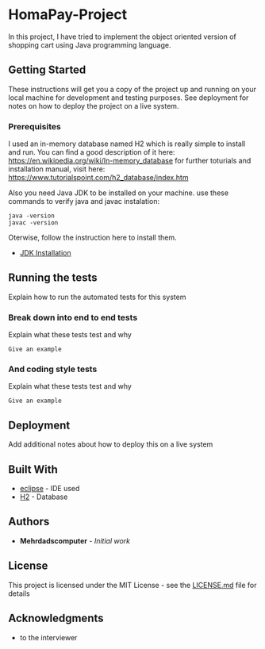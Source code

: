 # HomaPay-Project

In this project, I have tried to implement the object oriented version of shopping cart using Java programming language.

## Getting Started

These instructions will get you a copy of the project up and running on your local machine for development and testing purposes. See deployment for notes on how to deploy the project on a live system.

### Prerequisites

I used an in-memory database named H2 which is really simple to install and run.
You can find a good description of it here:
https://en.wikipedia.org/wiki/In-memory_database
for further toturials and installation manual, visit here:
https://www.tutorialspoint.com/h2_database/index.htm

Also you need Java JDK to be installed on your machine.
use these commands to verify java and javac instalation:
```
java -version
javac -version
```
Oterwise, follow the instruction here to install them.
* [JDK Installation](https://www3.ntu.edu.sg/home/ehchua/programming/howto/JDK_Howto.html)

## Running the tests

Explain how to run the automated tests for this system

### Break down into end to end tests

Explain what these tests test and why

```
Give an example
```

### And coding style tests

Explain what these tests test and why

```
Give an example
```

## Deployment

Add additional notes about how to deploy this on a live system

## Built With

* [eclipse](https://www.eclipse.org/) - IDE used
* [H2](http://www.h2database.com/html/main.html) - Database


## Authors

* **Mehrdadscomputer** - *Initial work*


## License

This project is licensed under the MIT License - see the [LICENSE.md](LICENSE.md) file for details

## Acknowledgments

* to the interviewer
